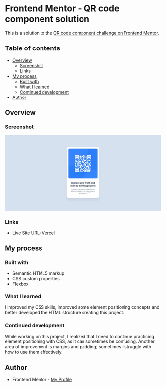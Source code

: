 # Frontend Mentor - QR code component solution

This is a solution to the [QR code component challenge on Frontend Mentor](https://www.frontendmentor.io/challenges/qr-code-component-iux_sIO_H).

## Table of contents

- [Overview](#overview)
  - [Screenshot](#screenshot)
  - [Links](#links)
- [My process](#my-process)
  - [Built with](#built-with)
  - [What I learned](#what-i-learned)
  - [Continued development](#continued-development)
- [Author](#author)


## Overview

### Screenshot

![](/images/main-site.jpeg)

### Links

- Live Site URL: [Vercel](https://qr-code-component-henna-psi.vercel.app/)

## My process

### Built with

- Semantic HTML5 markup
- CSS custom properties
- Flexbox

### What I learned

I improved my CSS skills, improved some element positioning concepts and better developed the HTML structure creating this project.

### Continued development

While working on this project, I realized that I need to continue practicing element positioning with CSS, as it can sometimes be confusing. Another area of improvement is margins and padding; sometimes I struggle with how to use them effectively.

## Author

- Frontend Mentor - [My Profile](https://www.frontendmentor.io/profile/vitordevlopes)